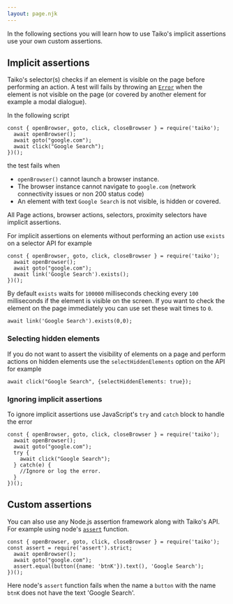 ```yaml
---
layout: page.njk
---
```


In the following sections you will learn how to use Taiko's implicit
assertions use your own custom assertions.

## Implicit assertions

Taiko's selector(s) checks if an element is visible on the page before performing 
an action. A test will fails by throwing an [`Error`](https://developer.mozilla.org/en-US/docs/Web/JavaScript/Reference/Global_Objects/Error) when the element is not visible on the page (or covered by another element for example a modal dialogue). 

In the following script

    const { openBrowser, goto, click, closeBrowser } = require('taiko');
      await openBrowser();
      await goto("google.com");
      await click("Google Search");
    })();   
      
the test fails when

* `openBrowser()` cannot launch a browser instance.
* The browser instance cannot navigate to `google.com` (network 
    connectivity issues or non 200 status code) 
* An element with text `Google Search` is not visible, is hidden or covered.

All Page actions, browser actions, selectors, proximity 
selectors have implicit assertions.

For implicit assertions on elements without performing an action use
`exists` on a selector API for example

    const { openBrowser, goto, click, closeBrowser } = require('taiko');
      await openBrowser();
      await goto("google.com");
      await link('Google Search').exists();
    })();   

By default `exists` waits for `100000` milliseconds checking every `100` milliseconds
if the element is visible on the screen. If you want to check the element on the page
immediately you can use set these wait times to `0`.

    await link('Google Search').exists(0,0);

### Selecting hidden elements

If you do not want to assert the visibility of elements on a page
and perform actions on hidden elements use the `selectHiddenElements`
option on the API for example

    await click("Google Search", {selectHiddenElements: true});

### Ignoring implicit assertions

To ignore implicit assertions use JavaScript's `try` and `catch` block to handle the error

    const { openBrowser, goto, click, closeBrowser } = require('taiko');
      await openBrowser();
      await goto("google.com");
      try {
        await click("Google Search");
      } catch(e) {
        //Ignore or log the error.
      }
    })();   

## Custom assertions

You can also use any Node.js assertion framework along with Taiko's
API. For example using node's 
[`assert`](https://nodejs.org/api/assert.html#assert_strict_assertion_mode) function.

    const { openBrowser, goto, click, closeBrowser } = require('taiko');
    const assert = require('assert').strict;
      await openBrowser();
      await goto("google.com");
      assert.equal(button({name: 'btnK'}).text(), 'Google Search');
    })();   

Here node's `assert` function fails when the name a `button` with the 
name `btnK` does not have the text 'Google Search'.